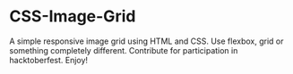 # CSS-Image-Grid
A simple responsive image grid using HTML and CSS. Use flexbox, grid or something completely different. Contribute for participation in hacktoberfest. Enjoy!
